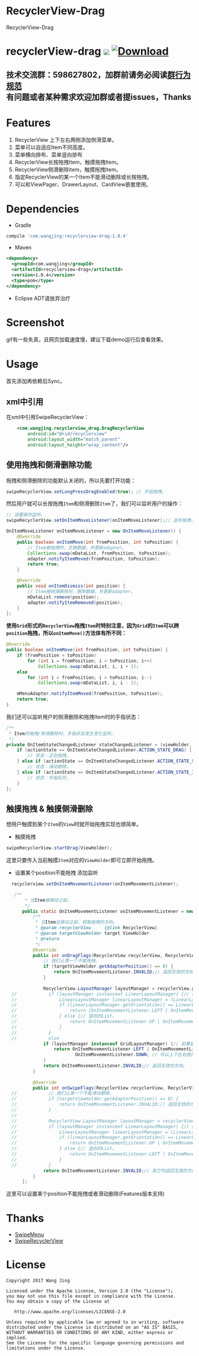 # RecyclerView-Drag
RecyclerView-Drag

# recyclerView-drag [![](https://ci.novoda.com/buildStatus/icon?job=bintray-release)](https://ci.novoda.com/job/bintray-release/lastBuild/console) [![Download](https://api.bintray.com/packages/wangjinggm/maven/recyclerview-drag/images/download.svg) ](https://bintray.com/wangjinggm/maven/recyclerview-drag/_latestVersion) 


技术交流群：598627802，加群前请务必阅读[群行为规范](https://github.com/Lee-Wang-Jing/GroupStandard)     
有问题或者某种需求欢迎加群或者提issues，Thanks
----
# Features
1. RecyclerView 上下左右两侧添加侧滑菜单。
2. 菜单可以自适应Item不同高度。
3. 菜单横向排布、菜单竖向排布
4. RecyclerView长按拖拽Item，触摸拖拽Item。
5. RecyclerView侧滑删除item，触摸拖拽Item。
6. 指定RecyclerView的某一个Item不能滑动删除或长按拖拽。
7. 可以和ViewPager、DrawerLayout、CardView嵌套使用。

# Dependencies
* Gradle
```groovy
compile 'com.wangjing:recyclerview-drag:1.0.4'
```
* Maven
```xml
<dependency>
  <groupId>com.wangjing</groupId>
  <artifactId>recyclerview-drag</artifactId>
  <version>1.0.4</version>
  <type>pom</type>
</dependency>
```

* Eclipse ADT请放弃治疗

# Screenshot
gif有一些失真，且网页加载速度慢，建议下载demo运行后查看效果。  

# Usage
首先添加再依赖后Sync。

## xml中引用
在xml中引用SwipeRecyclerView：
```xml
    <com.wangjing.recyclerview_drag.DragRecyclerView
        android:id="@+id/recyclerview"
        android:layout_width="match_parent"
        android:layout_height="wrap_content"/>
```
## 使用拖拽和侧滑删除功能
拖拽和侧滑删除的功能默认关闭的，所以先要打开功能：
```java
swipeRecyclerView.setLongPressDragEnabled(true); // 开启拖拽。
```
然后用户就可以长按拖拽`Item`和侧滑删除`Item`了，我们可以监听用户的操作：
```java
// 设置操作监听。
swipeRecyclerView.setOnItemMoveListener(onItemMoveListener);// 监听拖拽，更新UI。

OnItemMoveListener onItemMoveListener = new OnItemMoveListener() {
    @Override
    public boolean onItemMove(int fromPosition, int toPosition) {
        // Item被拖拽时，交换数据，并更新adapter。
        Collections.swap(mDataList, fromPosition, toPosition);
        adapter.notifyItemMoved(fromPosition, toPosition);
        return true;
    }

    @Override
    public void onItemDismiss(int position) {
        // Item被侧滑删除时，删除数据，并更新adapter。
        mDataList.remove(position);
        adapter.notifyItemRemoved(position);
    }
};
```

**使用`Grid`形式的`RecyclerView`拖拽`Item`时特别注意，因为`Grid`的`Item`可以跨`position`拖拽，所以`onItemMove()`方法体有所不同：**
```java
@Override
public boolean onItemMove(int fromPosition, int toPosition) {
    if (fromPosition < toPosition)
        for (int i = fromPosition; i < toPosition; i++)
            Collections.swap(mDataList, i, i + 1);
    else
        for (int i = fromPosition; i > toPosition; i--)
            Collections.swap(mDataList, i, i - 1);

    mMenuAdapter.notifyItemMoved(fromPosition, toPosition);
    return true;
}
```
我们还可以监听用户的侧滑删除和拖拽Item时的手指状态：
```java
/**
 * Item的拖拽/侧滑删除时，手指状态发生变化监听。
 */
private OnItemStateChangedListener stateChangedListener = (viewHolder, actionState) -> {
    if (actionState == OnItemStateChangedListener.ACTION_STATE_DRAG) {
        // 状态：正在拖拽。
    } else if (actionState == OnItemStateChangedListener.ACTION_STATE_SWIPE) {
        // 状态：滑动删除。
    } else if (actionState == OnItemStateChangedListener.ACTION_STATE_IDLE) {
        // 状态：手指松开。
    }
};
```
## 触摸拖拽 & 触摸侧滑删除
想用户触摸到某个`Item`的`View`时就开始拖拽实现也很简单。  

* 触摸拖拽
```java
swipeRecyclerView.startDrag(ViewHolder);
```
这里只要传入当前触摸`Item`对应的`ViewHolder`即可立即开始拖拽。

* 设置某个position不能拖拽
添加监听
```java
  recyclerview.setOnItemMovementListener(onItemMovementListener);
```
```java
   /**
       * 当Item被移动之前。
       */
      public static OnItemMovementListener onItemMovementListener = new OnItemMovementListener() {
          /**
           * 当Item在移动之前，获取拖拽的方向。
           * @param recyclerView     {@link RecyclerView}.
           * @param targetViewHolder target ViewHolder.
           * @return
           */
          @Override
          public int onDragFlags(RecyclerView recyclerView, RecyclerView.ViewHolder targetViewHolder) {
              // 我们让第一个不能拖拽。
              if (targetViewHolder.getAdapterPosition() == 0) {
                  return OnItemMovementListener.INVALID;// 返回无效的方向。
              }
  
              RecyclerView.LayoutManager layoutManager = recyclerView.getLayoutManager();
  //            if (layoutManager instanceof LinearLayoutManager) {// 如果是LinearLayoutManager。
  //                LinearLayoutManager linearLayoutManager = (LinearLayoutManager) layoutManager;
  //                if (linearLayoutManager.getOrientation() == LinearLayoutManager.HORIZONTAL) {// 横向的List。
  //                    return (OnItemMovementListener.LEFT | OnItemMovementListener.RIGHT); // 只能左右拖拽。
  //                } else {// 竖向的List。
  //                    return OnItemMovementListener.UP | OnItemMovementListener.DOWN; // 只能上下拖拽。
  //                }
  //            }
  //            else
              if (layoutManager instanceof GridLayoutManager) {// 如果是Grid。
                  return OnItemMovementListener.LEFT | OnItemMovementListener.RIGHT | OnItemMovementListener.UP |
                          OnItemMovementListener.DOWN; // 可以上下左右拖拽。
              }
              return OnItemMovementListener.INVALID;// 返回无效的方向。
          }
  
          @Override
          public int onSwipeFlags(RecyclerView recyclerView, RecyclerView.ViewHolder targetViewHolder) {
  //            // 我们让第一个不能滑动删除。
  //            if (targetViewHolder.getAdapterPosition() == 0) {
  //                return OnItemMovementListener.INVALID;// 返回无效的方向。
  //            }
  //
  //            RecyclerView.LayoutManager layoutManager = recyclerView.getLayoutManager();
  //            if (layoutManager instanceof LinearLayoutManager) {// 如果是LinearLayoutManager
  //                LinearLayoutManager linearLayoutManager = (LinearLayoutManager) layoutManager;
  //                if (linearLayoutManager.getOrientation() == LinearLayoutManager.HORIZONTAL) {// 横向的List。
  //                    return OnItemMovementListener.UP | OnItemMovementListener.DOWN; // 只能上下滑动删除。
  //                } else {// 竖向的List。
  //                    return OnItemMovementListener.LEFT | OnItemMovementListener.RIGHT; // 只能左右滑动删除。
  //                }
  //            }
              return OnItemMovementListener.INVALID;// 其它均返回无效的方向。
          }
      };
```
这里可以设置某个position不能拖拽或者滑动删除(Features版本支持)


# Thanks
* [SwipeMenu](https://github.com/TUBB/SwipeMenu/)
* [SwipeRecyclerView](https://github.com/yanzhenjie/SwipeRecyclerView)

# License
```text
Copyright 2017 Wang Jing

Licensed under the Apache License, Version 2.0 (the "License");
you may not use this file except in compliance with the License.
You may obtain a copy of the License at

   http://www.apache.org/licenses/LICENSE-2.0

Unless required by applicable law or agreed to in writing, software
distributed under the License is distributed on an "AS IS" BASIS,
WITHOUT WARRANTIES OR CONDITIONS OF ANY KIND, either express or implied.
See the License for the specific language governing permissions and
limitations under the License.
```
